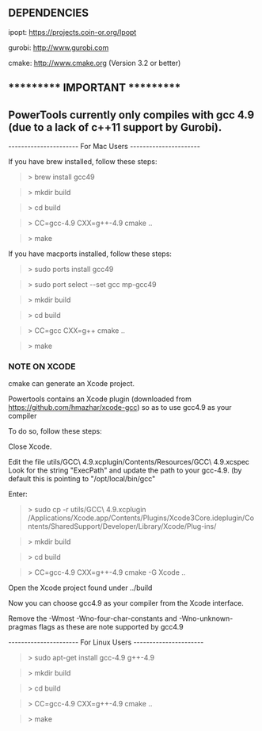 DEPENDENCIES
-------
ipopt: https://projects.coin-or.org/Ipopt

gurobi: http://www.gurobi.com

cmake: http://www.cmake.org (Version 3.2 or better)

********* IMPORTANT *********
--------
PowerTools currently only compiles with gcc 4.9 (due to a lack of c++11 support by Gurobi).
--------

---------------------- For Mac Users ----------------------

If you have brew installed, follow these steps:

>\> brew install gcc49 

>\> mkdir build

>\> cd build

>\> CC=gcc-4.9 CXX=g++-4.9 cmake ..

>\> make

If you have macports installed, follow these steps:

>\> sudo ports install gcc49

>\> sudo port select --set gcc mp-gcc49

>\> mkdir build

>\> cd build

>\> CC=gcc CXX=g++ cmake ..

>\> make

### NOTE ON XCODE
cmake can generate an Xcode project. 

Powertools contains an Xcode plugin (downloaded from https://github.com/hmazhar/xcode-gcc) 
so as to use gcc4.9 as your compiler

To do so, follow these steps:

Close Xcode.

Edit the file utils/GCC\ 4.9.xcplugin/Contents/Resources/GCC\ 4.9.xcspec
Look for the string "ExecPath" and update the path to your gcc-4.9. (by default this is pointing to "/opt/local/bin/gcc"

Enter:
>\> sudo cp -r utils/GCC\ 4.9.xcplugin /Applications/Xcode.app/Contents/Plugins/Xcode3Core.ideplugin/Contents/SharedSupport/Developer/Library/Xcode/Plug-ins/

>\> mkdir build

>\> cd build

>\> CC=gcc-4.9 CXX=g++-4.9 cmake -G Xcode ..

Open the Xcode project found under ../build

Now you can choose gcc4.9 as your compiler from the Xcode interface.

Remove the -Wmost -Wno-four-char-constants and -Wno-unknown-pragmas flags as these are note supported by gcc4.9


---------------------- For Linux Users ----------------------

>\> sudo apt-get install gcc-4.9 g++-4.9

>\> mkdir build

>\> cd build

>\> CC=gcc-4.9 CXX=g++-4.9 cmake ..

>\> make




